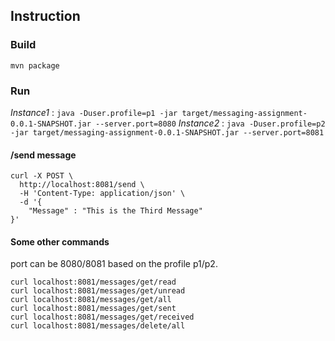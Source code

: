## Instruction

### Build
```
mvn package
```

### Run
*Instance1* : `java -Duser.profile=p1 -jar target/messaging-assignment-0.0.1-SNAPSHOT.jar --server.port=8080`
*Instance2* : `java -Duser.profile=p2 -jar target/messaging-assignment-0.0.1-SNAPSHOT.jar --server.port=8081`

#### /send message
```
curl -X POST \
  http://localhost:8081/send \
  -H 'Content-Type: application/json' \
  -d '{
	"Message" : "This is the Third Message"
}'
```

#### Some other commands

port can be 8080/8081 based on the profile p1/p2.

```
curl localhost:8081/messages/get/read
curl localhost:8081/messages/get/unread
curl localhost:8081/messages/get/all
curl localhost:8081/messages/get/sent
curl localhost:8081/messages/get/received
curl localhost:8081/messages/delete/all
```